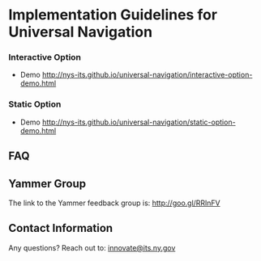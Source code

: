 # Implementation Guidelines for Universal Navigation

### Interactive Option

- Demo http://nys-its.github.io/universal-navigation/interactive-option-demo.html

### Static Option

- Demo http://nys-its.github.io/universal-navigation/static-option-demo.html

## FAQ


## Yammer Group
The link to the Yammer feedback group is: http://goo.gl/RRlnFV

## Contact Information
Any questions?  Reach out to: innovate@its.ny.gov
